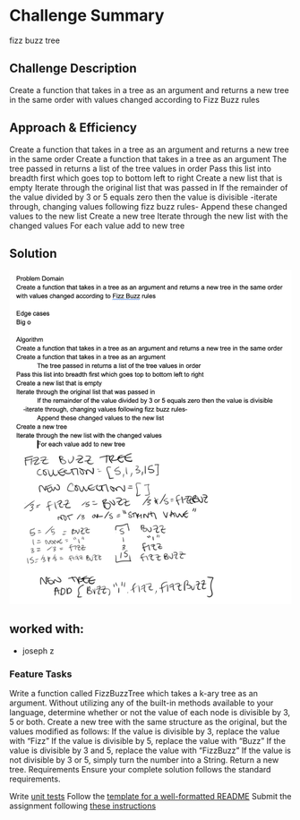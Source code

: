 # Challenge Summary
fizz buzz tree

## Challenge Description
Create a function that takes in a tree as an argument and returns a new tree in the same order with values changed according to Fizz Buzz rules

## Approach & Efficiency
Create a function that takes in a tree as an argument and returns a new tree in the same order
Create a function that takes in a tree as an argument
The tree passed in returns a list of the tree values in order
Pass this list into breadth first which goes top to bottom left to right
Create a new list that is empty
Iterate through the original list that was passed in
	If the remainder of the value divided by 3 or 5 equals zero then the value is divisible
    -iterate through, changing values following fizz buzz rules-
	Append these changed values to the new list
Create a new tree
Iterate through the new list with the changed values
	For each value add to new tree


## Solution
![ whiteboard image](/assets/fizz_buzz_tree.png)

## worked with:
- joseph z

### Feature Tasks
Write a function called FizzBuzzTree which takes a k-ary tree as an argument.
Without utilizing any of the built-in methods available to your language, determine whether or not the value of each node is divisible by 3, 5 or both. Create a new tree with the same structure as the original, but the values modified as follows:
If the value is divisible by 3, replace the value with “Fizz”
If the value is divisible by 5, replace the value with “Buzz”
If the value is divisible by 3 and 5, replace the value with “FizzBuzz”
If the value is not divisible by 3 or 5, simply turn the number into a String.
Return a new tree.
Requirements
Ensure your complete solution follows the standard requirements.

Write [unit tests](https://codefellows.github.io/common_curriculum/data_structures_and_algorithms/Challenge_Testing)
Follow the [template for a well-formatted README](https://codefellows.github.io/common_curriculum/data_structures_and_algorithms/Challenge_Documentation)
Submit the assignment following [these instructions](https://codefellows.github.io/common_curriculum/data_structures_and_algorithms/Challenge_Submission)
